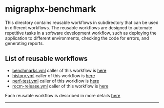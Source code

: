 # migraphx-benchmark

This directory contains reusable workflows in subdirectory that can be used in different workflows. The reusable workflows are designed to automate repetitive tasks in a software development workflow, such as deploying the application to different environments, checking the code for errors, and generating reports.

## List of reusable workflows
- [benchmarks.yml](https://github.com/ROCm/migraphx-benchmark/blob/main/.github/workflows/benchmarks.yml) caller of this workflow is [here](https://github.com/ROCm/AMDMIGraphX/blob/develop/.github/workflows/benchmark.yaml)
- [history.yml](https://github.com/ROCm/migraphx-benchmark/blob/main/.github/workflows/history.yml) caller of this workflow is [here](https://github.com/ROCm/AMDMIGraphX/blob/develop/.github/workflows/history.yaml)
- [perf-test.yml](https://github.com/ROCm/migraphx-benchmark/blob/main/.github/workflows/perf-test.yml) caller of this workflow is [here](https://github.com/ROCm/AMDMIGraphX/blob/develop/.github/workflows/performance.yaml)
- [rocm-release.yml](https://github.com/ROCm/migraphx-benchmark/blob/main/.github/workflows/rocm-release.yml) caller of this workflow is [here](https://github.com/ROCm/AMDMIGraphX/blob/develop/.github/workflows/rocm-image-release.yaml)

Each reusable workflow is described in more details [here](https://github.com/ROCm/migraphx-benchmark/tree/main/.github/workflows)

---

